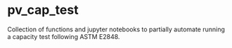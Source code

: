 # pv_cap_test
Collection of functions and jupyter notebooks to partially automate running a capacity test following ASTM E2848.
